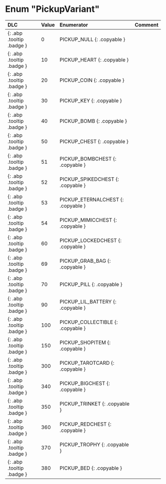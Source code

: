 # Enum "PickupVariant"
|DLC|Value|Enumerator|Comment|
|:--|:--|:--|:--|
|[ ](#){: .abp .tooltip .badge }|0 |PICKUP_NULL {: .copyable } |  | 
|[ ](#){: .abp .tooltip .badge }|10 |PICKUP_HEART {: .copyable } |  | 
|[ ](#){: .abp .tooltip .badge }|20 |PICKUP_COIN {: .copyable } |  | 
|[ ](#){: .abp .tooltip .badge }|30 |PICKUP_KEY {: .copyable } |  | 
|[ ](#){: .abp .tooltip .badge }|40 |PICKUP_BOMB {: .copyable } |  | 
|[ ](#){: .abp .tooltip .badge }|50 |PICKUP_CHEST {: .copyable } |  | 
|[ ](#){: .abp .tooltip .badge }|51 |PICKUP_BOMBCHEST {: .copyable } |  | 
|[ ](#){: .abp .tooltip .badge }|52 |PICKUP_SPIKEDCHEST {: .copyable } |  | 
|[ ](#){: .abp .tooltip .badge }|53 |PICKUP_ETERNALCHEST {: .copyable } |  | 
|[ ](#){: .abp .tooltip .badge }|54 |PICKUP_MIMICCHEST {: .copyable } |  | 
|[ ](#){: .abp .tooltip .badge }|60 |PICKUP_LOCKEDCHEST {: .copyable } |  | 
|[ ](#){: .abp .tooltip .badge }|69 |PICKUP_GRAB_BAG {: .copyable } |  | 
|[ ](#){: .abp .tooltip .badge }|70 |PICKUP_PILL {: .copyable } |  | 
|[ ](#){: .abp .tooltip .badge }|90 |PICKUP_LIL_BATTERY {: .copyable } |  | 
|[ ](#){: .abp .tooltip .badge }|100 |PICKUP_COLLECTIBLE {: .copyable } |  | 
|[ ](#){: .abp .tooltip .badge }|150 |PICKUP_SHOPITEM {: .copyable } |  | 
|[ ](#){: .abp .tooltip .badge }|300 |PICKUP_TAROTCARD {: .copyable } |  | 
|[ ](#){: .abp .tooltip .badge }|340 |PICKUP_BIGCHEST {: .copyable } |  | 
|[ ](#){: .abp .tooltip .badge }|350 |PICKUP_TRINKET {: .copyable } |  | 
|[ ](#){: .abp .tooltip .badge }|360 |PICKUP_REDCHEST {: .copyable } |  | 
|[ ](#){: .abp .tooltip .badge }|370 |PICKUP_TROPHY {: .copyable } |  | 
|[ ](#){: .abp .tooltip .badge }|380 |PICKUP_BED {: .copyable } |  | 